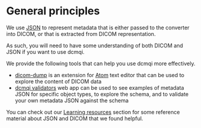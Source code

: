 # General principles

We use [JSON](http://www.json.org/) to represent metadata that is either passed to the converter into DICOM, or that is extracted from DICOM representation.

As such, you will need to have some understanding of both DICOM and JSON if you want to use dcmqi.

We provide the following tools that can help you use dcmqi more effectively.

* [dicom-dump](https://atom.io/packages/dicom-dump) is an extension for [Atom](http://atom.io) text editor that can be used to explore the content of DICOM data
* [dcmqi validators](http://qiicr.org/dcmqi/#/validators) web app can be used to see examples of metadata JSON for specific object types, to explore the schema, and to validate your own metadata JSON against the schema

You can check out our [Learning resources](resources.md) section for some reference material about JSON and DICOM that we found helpful.